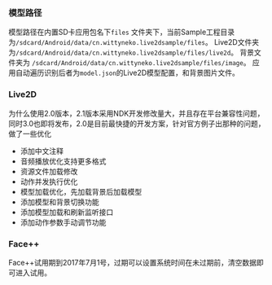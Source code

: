 ### 模型路径
模型路径在内置SD卡应用包名下`files` 文件夹下，当前Sample工程目录为`/sdcard/Android/data/cn.wittyneko.live2dsample/files`。
Live2D文件夹为`/sdcard/Android/data/cn.wittyneko.live2dsample/files/live2d`。
背景文件夹为 `/sdcard/Android/data/cn.wittyneko.live2dsample/files/image`。
应用自动遍历识别后者为`model.json`的Live2D模型配置，和背景图片文件。

### Live2D 
为什么使用2.0版本，2.1版本采用NDK开发修改量大，并且存在平台兼容性问题，同时3.0也即将发布，2.0是目前最快捷的开发方案，针对官方例子出那种的问题，做了一些优化
- 添加中文注释
- 音频播放优化支持更多格式
- 资源文件加载修改
- 动作并发执行优化
- 模型加载优化，先加载背景后加载模型
- 添加模型和背景切换功能
- 添加模型加载和刷新监听接口
- 添加动作参数手动调节功能

### Face++ 
Face++试用期到2017年7月1号，过期可以设置系统时间在未过期前，清空数据即可进入试用。